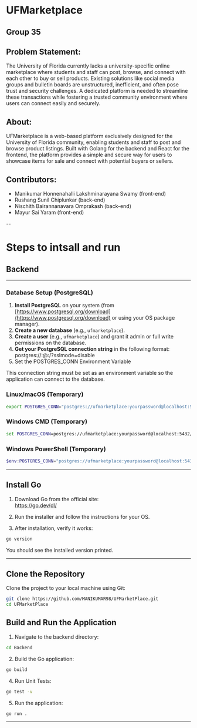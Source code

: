 # UFMarketplace

## Group 35

## Problem Statement:

The University of Florida currently lacks a university-specific online marketplace where students and staff can post, browse, and connect with each other to buy or sell products. Existing solutions like social media groups and bulletin boards are unstructured, inefficient, and often pose trust and security challenges. A dedicated platform is needed to streamline these transactions while fostering a trusted community environment where users can connect easily and securely.

## About:

UFMarketplace is a web-based platform exclusively designed for the University of Florida community, enabling students and staff to post and browse product listings. Built with Golang for the backend and React for the frontend, the platform provides a simple and secure way for users to showcase items for sale and connect with potential buyers or sellers.

## Contributors:

- Manikumar Honnenahalli Lakshminarayana Swamy (front-end)
- Rushang Sunil Chiplunkar (back-end)
- Nischith Bairannanavara Omprakash (back-end)
- Mayur Sai Yaram (front-end)

--

# Steps to intsall and run

## Backend

---

### Database Setup (PostgreSQL)

1. **Install PostgreSQL** on your system (from [https://www.postgresql.org/download](https://www.postgresql.org/download) or using your OS package manager).
2. **Create a new database** (e.g., `ufmarketplace`).
3. **Create a user** (e.g., `ufmarketplace`) and grant it admin or full write permissions on the database.
4. **Get your PostgreSQL connection string** in the following format: postgres://<username>:<password>@<host>:<port>/<dbname>?sslmode=disable
5. Set the POSTGRES_CONN Environment Variable

This connection string must be set as an environment variable so the application can connect to the database.

### Linux/macOS (Temporary)

```bash
export POSTGRES_CONN="postgres://ufmarketplace:yourpassword@localhost:5432/ufmarketplace?sslmode=disable"
```

### Windows CMD (Temporary)

```cmd
set POSTGRES_CONN=postgres://ufmarketplace:yourpassword@localhost:5432/ufmarketplace?sslmode=disable
```

### Windows PowerShell (Temporary)

```powershell
$env:POSTGRES_CONN="postgres://ufmarketplace:yourpassword@localhost:5432/ufmarketplace?sslmode=disable"
```

---

## Install Go

1. Download Go from the official site:  
   https://go.dev/dl/

2. Run the installer and follow the instructions for your OS.

3. After installation, verify it works:

```bash
go version
```

You should see the installed version printed.

---

## Clone the Repository

Clone the project to your local machine using Git:

```bash
git clone https://github.com/MANIKUMAR98/UFMarketPlace.git
cd UFMarketPlace
```

## Build and Run the Application

1. Navigate to the backend directory:

```bash
cd Backend
```

2. Build the Go application:

```bash
go build
```

4. Run Unit Tests:

```bash
go test -v

```

5. Run the application:

```bash
go run .

```

---
